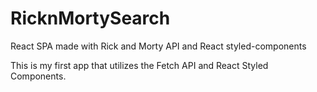 # RicknMortySearch
React SPA made with Rick and Morty API and React styled-components

This is my first app that utilizes the Fetch API and React Styled Components.
